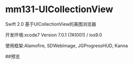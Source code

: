 # mm131-UICollectionView
Swift 2.0 基于UICollectionView的美图浏览器

开发环境:xcode7 Version 7.0.1 (7A1001) / ios9.0

使用框架:Alamofire, SDWebImage, JGProgressHUD, Kanna

##预览
